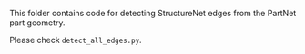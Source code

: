 This folder contains code for detecting StructureNet edges from the PartNet part geometry.

Please check `detect_all_edges.py`.
